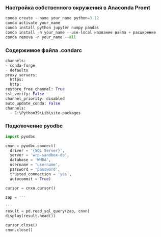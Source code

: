 ### Настройка собственного окружения в Anaconda Promt
```python
conda create --name your_name python=3.12
conda activate your_name
conda install python jupyter numpy pandas
conda install -n your_name --use-local название файла + расширение
conda remove -n your_name --all
```

### Содержимое файла .condarc
```python
channels:
- conda-forge
- defaults
proxy_servers:
  https:
  http:
restore_free_channel: True
ssl_verify: False
channel_priority: disabled
auto_update_conda: False
channels:
  - C:\Python39\Lib\site-packages
```

### Подключение pyodbc
```python
import pyodbc

cnxn = pyodbc.connect(
  driver = '{SQL Server}',
  server = 'wrp-sandbox-db',
  database = 'WHBA',
  username = 'username',
  password = 'password',
  trusted_connection = 'yes',
  autocommit = True)

cursor = cnxn.cursor()

zap = '''

'''
result = pd.read_sql_query(zap, cnxn)
display(result.head())

cursor.close()
cnxn.close()
```
